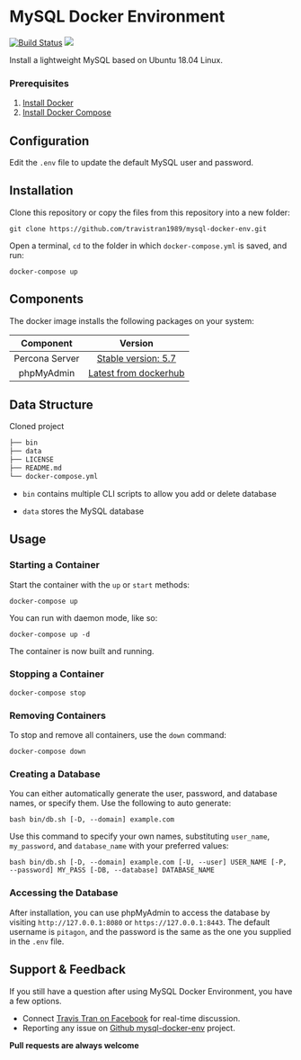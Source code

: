 # MySQL Docker Environment
[![Build Status](https://github.com/travistran1989/mysql-docker-env/actions/workflows/docker.yml/badge.svg)](https://github.com/travistran1989/mysql-docker-env/actions/workflows/docker.yml)
[<img src="https://img.shields.io/twitter/follow/travistran1989.svg?label=Follow&style=social">](https://twitter.com/travistran1989)

Install a lightweight MySQL based on Ubuntu 18.04 Linux.

### Prerequisites
1. [Install Docker](https://www.docker.com/)
2. [Install Docker Compose](https://docs.docker.com/compose/)

## Configuration
Edit the `.env` file to update the default MySQL user and password.

## Installation
Clone this repository or copy the files from this repository into a new folder:
```
git clone https://github.com/travistran1989/mysql-docker-env.git
```
Open a terminal, `cd` to the folder in which `docker-compose.yml` is saved, and run:
```
docker-compose up
```

## Components
The docker image installs the following packages on your system:

|Component|Version|
| :-------------: | :-------------: |
|Percona Server|[Stable version: 5.7](https://hub.docker.com/r/percona/percona-server)|
|phpMyAdmin|[Latest from dockerhub](https://hub.docker.com/r/bitnami/phpmyadmin/)|

## Data Structure
Cloned project 
```bash
├── bin
├── data
├── LICENSE
├── README.md
└── docker-compose.yml
```

  * `bin` contains multiple CLI scripts to allow you add or delete database

  * `data` stores the MySQL database

## Usage
### Starting a Container
Start the container with the `up` or `start` methods:
```
docker-compose up
```
You can run with daemon mode, like so:
```
docker-compose up -d
```
The container is now built and running. 
### Stopping a Container
```
docker-compose stop
```
### Removing Containers
To stop and remove all containers, use the `down` command:
```
docker-compose down
```
### Creating a Database
You can either automatically generate the user, password, and database names, or specify them. Use the following to auto generate:
```
bash bin/db.sh [-D, --domain] example.com
```
Use this command to specify your own names, substituting `user_name`, `my_password`, and `database_name` with your preferred values:
```
bash bin/db.sh [-D, --domain] example.com [-U, --user] USER_NAME [-P, --password] MY_PASS [-DB, --database] DATABASE_NAME
```
### Accessing the Database
After installation, you can use phpMyAdmin to access the database by visiting `http://127.0.0.1:8080` or `https://127.0.0.1:8443`. The default username is `pitagon`, and the password is the same as the one you supplied in the `.env` file.

## Support & Feedback
If you still have a question after using MySQL Docker Environment, you have a few options.
* Connect [Travis Tran on Facebook](https://www.facebook.com/travistran1989) for real-time discussion.
* Reporting any issue on [Github mysql-docker-env](https://github.com/travistran1989/mysql-docker-env/issues) project.

**Pull requests are always welcome**
